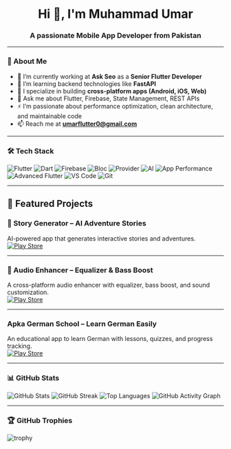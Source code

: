 <h1 align="center">Hi 👋, I'm Muhammad Umar</h1>
<h3 align="center">A passionate Mobile App Developer from Pakistan</h3>

---

### 🚀 About Me
- 🔭 I’m currently working at **Ask Seo** as a **Senior Flutter Developer**  
- 🌱 I’m learning backend technologies like **FastAPI**  
- 📱 I specialize in building **cross-platform apps (Android, iOS, Web)**
- 💬 Ask me about Flutter, Firebase, State Management, REST APIs
- ⚡ I’m passionate about performance optimization, clean architecture, and maintainable code 
- 📫 Reach me at **umarflutter0@gmail.com**

---

### 🛠 Tech Stack
![Flutter](https://img.shields.io/badge/-Flutter-02569B?logo=flutter&logoColor=white&style=for-the-badge)
![Dart](https://img.shields.io/badge/-Dart-0175C2?logo=dart&logoColor=white&style=for-the-badge)
![Firebase](https://img.shields.io/badge/-Firebase-FFCA28?logo=firebase&logoColor=black&style=for-the-badge)
![Bloc](https://img.shields.io/badge/-Bloc-41B883?style=for-the-badge)
![Provider](https://img.shields.io/badge/-Provider-FF6F00?style=for-the-badge)
![AI](https://img.shields.io/badge/-AI-FF1493?style=for-the-badge)
![App Performance](https://img.shields.io/badge/-App%20Performance-2E8B57?style=for-the-badge)
![Advanced Flutter](https://img.shields.io/badge/-Advanced%20Flutter-008080?style=for-the-badge)
![VS Code](https://img.shields.io/badge/-VSCode-007ACC?logo=visual-studio-code&logoColor=white&style=for-the-badge)
![Git](https://img.shields.io/badge/-Git-F05032?logo=git&logoColor=white&style=for-the-badge)

---
## 🚀 Featured Projects  

### 📖 Story Generator – AI Adventure Stories  
AI-powered app that generates interactive stories and adventures.  
[![Play Store](https://img.shields.io/badge/View%20on%20Play%20Store-414141?logo=google-play&logoColor=white)](https://play.google.com/store/apps/details?id=com.storygenerator.stories.adventure)  

---

### 🎵 Audio Enhancer – Equalizer & Bass Boost  
A cross-platform audio enhancer with equalizer, bass boost, and sound customization.  
[![Play Store](https://img.shields.io/badge/View%20on%20Play%20Store-414141?logo=google-play&logoColor=white)](https://play.google.com/store/apps/details?id=com.equalizer.audio.enhancer)  

---

### Apka German School – Learn German Easily  
An educational app to learn German with lessons, quizzes, and progress tracking.  
[![Play Store](https://img.shields.io/badge/View%20on%20Play%20Store-414141?logo=google-play&logoColor=white)](https://play.google.com/store/apps/details?id=com.apkagermanschool.apka_german_school)  

---

### 📊 GitHub Stats
![GitHub Stats](https://github-readme-stats.vercel.app/api?username=umarflutter0&show_icons=true&count_private=true&hide=prs&theme=radical)
![GitHub Streak](https://github-readme-streak-stats.herokuapp.com/?user=umarflutter0&theme=radical)
![Top Languages](https://github-readme-stats.vercel.app/api/top-langs/?username=umarflutter0&layout=compact&theme=tokyonight)
![GitHub Activity Graph](https://github-readme-activity-graph.vercel.app/graph?username=umarflutter0&theme=tokyo-night)


---

### 🏆 GitHub Trophies
![trophy](https://github-profile-trophy.vercel.app/?username=umarflutter0&theme=onedark&row=1&column=6)
